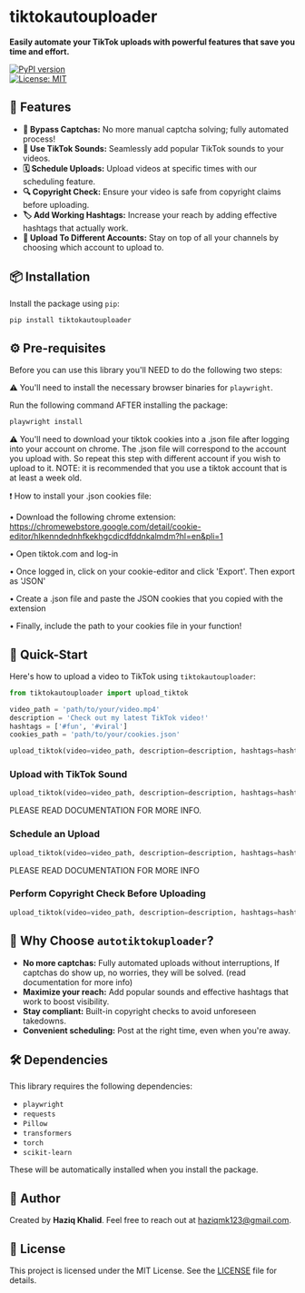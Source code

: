 # tiktokautouploader

**Easily automate your TikTok uploads with powerful features that save you time and effort.**

[![PyPI version](https://badge.fury.io/py/autotiktokuploader.svg)](https://badge.fury.io/py/autotiktokuploader)  
[![License: MIT](https://img.shields.io/badge/License-MIT-yellow.svg)](https://opensource.org/licenses/MIT)

## 🚀 Features

- **🔐 Bypass Captchas:** No more manual captcha solving; fully automated process!
- **🎵 Use TikTok Sounds:** Seamlessly add popular TikTok sounds to your videos.
- **🗓 Schedule Uploads:** Upload videos at specific times with our scheduling feature.
- **🔍 Copyright Check:** Ensure your video is safe from copyright claims before uploading.
- **🏷 Add Working Hashtags:** Increase your reach by adding effective hashtags that actually work.
- **🥸 Upload To Different Accounts:** Stay on top of all your channels by choosing which account to upload to.



## 📦 Installation

Install the package using `pip`:

```bash
pip install tiktokautouploader
```



## ⚙️ Pre-requisites

Before you can use this library you'll NEED to do the following two steps:

⚠️ You'll need to install the necessary browser binaries for `playwright`.

Run the following command AFTER installing the package:

```bash
playwright install
```

⚠️ You'll need to download your tiktok cookies into a .json file after logging into your account on chrome. The .json file will correspond to the account you upload with. So repeat this step with different account if you wish to upload to it.
NOTE: it is recommended that you use a tiktok account that is at least a week old.

❗ How to install your .json cookies file:

• Download the following chrome extension: https://chromewebstore.google.com/detail/cookie-editor/hlkenndednhfkekhgcdicdfddnkalmdm?hl=en&pli=1

• Open tiktok.com and log-in

• Once logged in, click on your cookie-editor and click 'Export'. Then export as 'JSON'

• Create a .json file and paste the JSON cookies that you copied with the extension

• Finally, include the path to your cookies file in your function!


## 📝 Quick-Start

Here's how to upload a video to TikTok using `tiktokautouploader`:

```python
from tiktokautouploader import upload_tiktok

video_path = 'path/to/your/video.mp4'
description = 'Check out my latest TikTok video!'
hashtags = ['#fun', '#viral']
cookies_path = 'path/to/your/cookies.json'

upload_tiktok(video=video_path, description=description, hashtags=hashtags, cookies_path=cookies_path)

```

### Upload with TikTok Sound

```python
upload_tiktok(video=video_path, description=description, hashtags=hashtags, cookies_path=cookies_path, sound_name='trending_sound')
```

PLEASE READ DOCUMENTATION FOR MORE INFO.

### Schedule an Upload

```python
upload_tiktok(video=video_path, description=description, hashtags=hashtags, cookies_path=cookies_path, schedule='03:10', day=11)
```

PLEASE READ DOCUMENTATION FOR MORE INFO

### Perform Copyright Check Before Uploading

```python
upload_tiktok(video=video_path, description=description, hashtags=hashtags, cookies_path=cookies_path, copyrightcheck=True)
```

## 🎯 Why Choose `autotiktokuploader`?

- **No more captchas:** Fully automated uploads without interruptions, If captchas do show up, no worries, they will be solved. (read documentation for more info)
- **Maximize your reach:** Add popular sounds and effective hashtags that work to boost visibility.
- **Stay compliant:** Built-in copyright checks to avoid unforeseen takedowns.
- **Convenient scheduling:** Post at the right time, even when you're away.

## 🛠 Dependencies

This library requires the following dependencies:

- `playwright`
- `requests`
- `Pillow`
- `transformers`
- `torch`
- `scikit-learn`

These will be automatically installed when you install the package.

## 👤 Author

Created by **Haziq Khalid**. Feel free to reach out at [haziqmk123@gmail.com](mailto:haziqmk123@gmail.com).

## 📄 License

This project is licensed under the MIT License. See the [LICENSE](LICENSE.md) file for details.
```